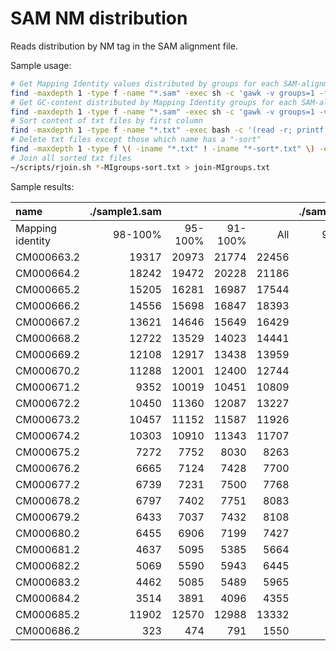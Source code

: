 # SAM NM distribution
Reads distribution by NM tag in the SAM alignment file.


Sample usage:

```sh
# Get Mapping Identity values distributed by groups for each SAM-alignment file in current directory
find -maxdepth 1 -type f -name "*.sam" -exec sh -c 'gawk -v groups=1 -f ~/scripts/SAM-NM-distribution/samNMdistr.awk {} > $(basename {} .sam)-MIgroups.txt' \;
# Get GC-content distributed by Mapping Identity groups for each SAM-alignment file in current directory
find -maxdepth 1 -type f -name "*.sam" -exec sh -c 'gawk -v groups=1 -v gc=1 -f ~/scripts/SAM-NM-distribution/samNMdistr.awk {} > $(basename {} .sam)-MIgroupsGC.txt' \;
# Sort content of txt files by first column
find -maxdepth 1 -type f -name "*.txt" -exec bash -c '(read -r; printf "%s\n" "$REPLY"; sort -k1V) < {} > $(basename {} .txt)-sort.txt' \;
# Delete txt files except those which name has a "-sort"
find -maxdepth 1 -type f \( -iname "*.txt" ! -iname "*-sort*.txt" \) -exec rm {} \;
# Join all sorted txt files
~/scripts/rjoin.sh *-MIgroups-sort.txt > join-MIgroups.txt
```


Sample results:

|name	     |./sample1.sam|     |     |     |./sample2.sam|     |     |     |
|:---------|----:|----:|----:|----:|----:|----:|----:|----:|
|Mapping identity|98-100%|95-100%|91-100%|All|98-100%|95-100%|91-100%|All|
|CM000663.2|19317|20973|21774|22456|19170|20860|21649|22319|
|CM000664.2|18242|19472|20228|21186|18172|19306|20092|21017|
|CM000665.2|15205|16281|16987|17544|15168|16267|16976|17519|
|CM000666.2|14556|15698|16847|18393|14419|15529|16696|18322|
|CM000667.2|13621|14646|15649|16429|13741|14868|15861|16648|
|CM000668.2|12722|13529|14023|14441|12728|13523|14015|14434|
|CM000669.2|12108|12917|13438|13959|11879|12648|13151|13636|
|CM000670.2|11288|12001|12400|12744|11212|11874|12269|12671|
|CM000671.2|9352|10019|10451|10809|9236|9871|10326|10718|
|CM000672.2|10450|11360|12087|13227|10515|11402|12173|13328|
|CM000673.2|10457|11152|11587|11926|10219|10893|11336|11690|
|CM000674.2|10303|10910|11343|11707|10558|11194|11623|12004|
|CM000675.2|7272|7752|8030|8263|7404|7854|8109|8302|
|CM000676.2|6665|7124|7428|7700|6866|7356|7653|7921|
|CM000677.2|6739|7231|7500|7768|6605|7054|7318|7569|
|CM000678.2|6797|7402|7751|8083|6820|7484|7840|8234|
|CM000679.2|6433|7037|7432|8108|6586|7151|7562|8230|
|CM000680.2|6455|6906|7199|7427|6347|6805|7145|7367|
|CM000681.2|4637|5095|5385|5664|4518|4964|5214|5453|
|CM000682.2|5069|5590|5943|6445|5287|5811|6212|6743|
|CM000683.2|4462|5085|5489|5965|4456|5072|5465|5920|
|CM000684.2|3514|3891|4096|4355|3556|3981|4228|4489|
|CM000685.2|11902|12570|12988|13332|11650|12285|12730|13099|
|CM000686.2|323|474|791|1550|332|523|865|1572|
